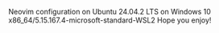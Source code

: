 Neovim configuration on Ubuntu 24.04.2 LTS on Windows 10 x86_64/5.15.167.4-microsoft-standard-WSL2
Hope you enjoy!
